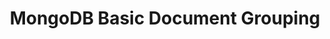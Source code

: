 ---
layout: externalpost
redirect_url: https://medium.com/@ophirharpaz/mongodb-basic-document-grouping-c53126c20f34
title: MongoDB Basic Document Grouping
---